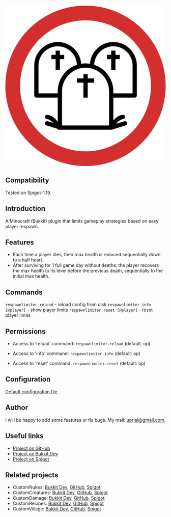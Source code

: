 ![RespawnLimiter Logo](images/respawnlimiter-logo.png)

## Compatibility

Tested on Spigot-1.19.

## Introduction

A Minecraft (Bukkit) plugin that limits gameplay strategies based on easy player respawn.

## Features

* Each time a player dies, their max health is reduced sequentially down to a half heart.
* After surviving for 1 full game day without deaths,  the player recovers the max health to its level before the previous death, sequentially to the initial max health.

## Commands

`respawnlimiter reload` - reload config from disk
`respawnlimiter info [@player]` - show player limits
`respawnlimiter reset [@player]` - reset player limits

## Permissions

* Access to 'reload' command:
`respawnlimiter.reload` (default: op)

* Access to 'info' command:
`respawnlimiter.info` (default: op)

* Access to 'reset' command:
`respawnlimiter.reset` (default: op)

## Configuration
[Default configuration file](src/main/resources/config.yml)

## Author
I will be happy to add some features or fix bugs. My mail: uprial@gmail.com.

## Useful links
* [Project on GitHub](https://github.com/uprial/respawnlimiter/)
* [Project on Bukkit Dev](TBD)
* [Project on Spigot](TBD)

## Related projects
* CustomNukes: [Bukkit Dev](http://dev.bukkit.org/bukkit-plugins/customnukes/), [GitHub](https://github.com/uprial/customnukes), [Spigot](https://www.spigotmc.org/resources/customnukes.68710/)
* CustomCreatures: [Bukkit Dev](http://dev.bukkit.org/bukkit-plugins/customcreatures/), [GitHub](https://github.com/uprial/customcreatures), [Spigot](https://www.spigotmc.org/resources/customcreatures.68711/)
* CustomDamage: [Bukkit Dev](http://dev.bukkit.org/bukkit-plugins/customdamage/), [GitHub](https://github.com/uprial/customdamage), [Spigot](https://www.spigotmc.org/resources/customdamage.68712/)
* CustomRecipes: [Bukkit Dev](https://dev.bukkit.org/projects/custom-recipes), [GitHub](https://github.com/uprial/customrecipes/), [Spigot](https://www.spigotmc.org/resources/customrecipes.89435/)
* CustomVillage: [Bukkit Dev](http://dev.bukkit.org/bukkit-plugins/customvillage/), [GitHub](https://github.com/uprial/customvillage/), [Spigot](https://www.spigotmc.org/resources/customvillage.69170/)

